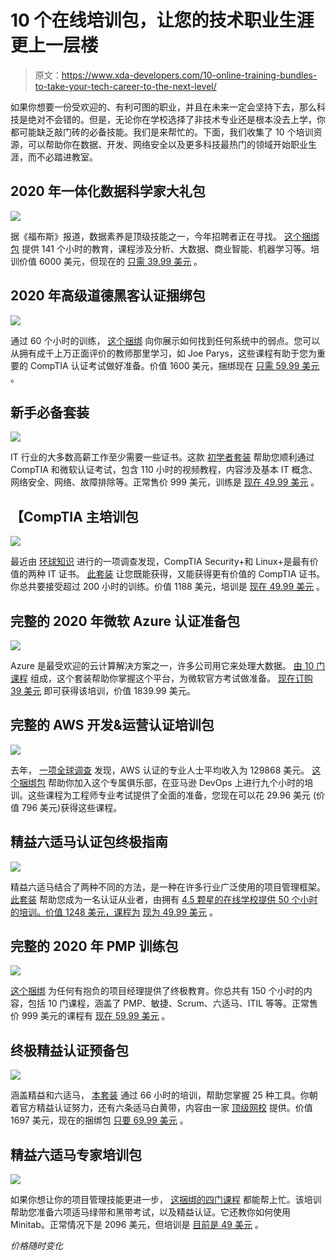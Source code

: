 # 10 个在线培训包，让您的技术职业生涯更上一层楼

> 原文：<https://www.xda-developers.com/10-online-training-bundles-to-take-your-tech-career-to-the-next-level/>

如果你想要一份受欢迎的、有利可图的职业，并且在未来一定会坚持下去，那么科技是绝对不会错的。但是，无论你在学校选择了非技术专业还是根本没去上学，你都可能缺乏敲门砖的必备技能。我们是来帮忙的。下面，我们收集了 10 个培训资源，可以帮助你在数据、开发、网络安全以及更多科技最热门的领域开始职业生涯，而不必踏进教室。

## **2020 年一体化数据科学家大礼包**

![](img/59087c9dd97a43c81ffd90542926e949.png)

据《福布斯》报道，数据素养是顶级技能之一，今年招聘者正在寻找[](https://www.forbes.com/sites/bernardmarr/2019/10/28/the-10-most-important-job-skills-every-company-will-be-looking-for-in-2020/#54ed6bb867b6)。 [这个捆绑包](https://depot.xda-developers.com/sales/the-complete-2020-data-scientist-bundle?utm_source=xda-developers.com&utm_medium=referral&utm_campaign=the-complete-2020-data-scientist-bundle&utm_term=scsf-376336&utm_content=a0x1P000004NIlm&scsonar=1) 提供 141 个小时的教育，课程涉及分析、大数据、商业智能、机器学习等。培训价值 6000 美元，但现在的 [只需 39.99 美元](https://depot.xda-developers.com/sales/the-complete-2020-data-scientist-bundle?utm_source=xda-developers.com&utm_medium=referral&utm_campaign=the-complete-2020-data-scientist-bundle&utm_term=scsf-376336&utm_content=a0x1P000004NIlm&scsonar=1) 。

## **2020 年高级道德黑客认证捆绑包**

![](img/3750d31328836c20e243e0edb1eca111.png)

通过 60 个小时的训练， [这个捆绑](https://depot.xda-developers.com/sales/the-2020-premium-ethical-hacking-certification-bundle?utm_source=xda-developers.com&utm_medium=referral&utm_campaign=the-2020-premium-ethical-hacking-certification-bundle&utm_term=scsf-372012&utm_content=a0x1P000004NIlm&scsonar=1) 向你展示如何找到任何系统中的弱点。您可以从拥有成千上万正面评价的教师那里学习，如 Joe Parys，这些课程有助于您为重要的 CompTIA 认证考试做好准备。价值 1600 美元，捆绑现在 [只需 59.99 美元](https://depot.xda-developers.com/sales/the-2020-premium-ethical-hacking-certification-bundle?utm_source=xda-developers.com&utm_medium=referral&utm_campaign=the-2020-premium-ethical-hacking-certification-bundle&utm_term=scsf-372012&utm_content=a0x1P000004NIlm&scsonar=1) 。

## **新手必备套装**

**![](img/0306849047dfde92f1f0410d4b6c092d.png)**

IT 行业的大多数高薪工作至少需要一些证书。这款 [初学者套装](https://depot.xda-developers.com/sales/the-complete-it-for-beginners-bundle-2?utm_source=xda-developers.com&utm_medium=referral&utm_campaign=the-complete-it-for-beginners-bundle-2&utm_term=scsf-376334&utm_content=a0x1P000004NIlm&scsonar=1) 帮助您顺利通过 CompTIA 和微软认证考试，包含 110 小时的视频教程，内容涉及基本 IT 概念、网络安全、网络、故障排除等。正常售价 999 美元，训练是 [现在 49.99 美元](https://depot.xda-developers.com/sales/the-complete-it-for-beginners-bundle-2?utm_source=xda-developers.com&utm_medium=referral&utm_campaign=the-complete-it-for-beginners-bundle-2&utm_term=scsf-376334&utm_content=a0x1P000004NIlm&scsonar=1) 。

## 【CompTIA 主培训包

**![](img/6806d580cb7bb127fc995a9b1fc3f9cd.png)**

最近由 [环球知识](https://www.globalknowledge.com/us-en/resources/resource-library/articles/comptia-certifications-are-building-blocks-for-it-careers/) 进行的一项调查发现，CompTIA Security+和 Linux+是最有价值的两种 IT 证书。 [此套装](https://depot.xda-developers.com/sales/the-master-comptia-training-bundle?utm_source=xda-developers.com&utm_medium=referral&utm_campaign=the-master-comptia-training-bundle&utm_term=scsf-376335&utm_content=a0x1P000004NIlm&scsonar=1) 让您既能获得，又能获得更有价值的 CompTIA 证书。你总共要接受超过 200 小时的训练。价值 1188 美元，培训是 [现在 49.99 美元](https://depot.xda-developers.com/sales/the-master-comptia-training-bundle?utm_source=xda-developers.com&utm_medium=referral&utm_campaign=the-master-comptia-training-bundle&utm_term=scsf-376335&utm_content=a0x1P000004NIlm&scsonar=1) 。

## **完整的 2020 年微软 Azure 认证准备包**

**![](img/526e9b52a582371a84f32268d3e87ce5.png)**

Azure 是最受欢迎的云计算解决方案之一，许多公司用它来处理大数据。 [由 10 门课程](https://depot.xda-developers.com/sales/the-complete-2020-microsoft-azure-certification-prep-bundle-2?utm_source=xda-developers.com&utm_medium=referral&utm_campaign=the-complete-2020-microsoft-azure-certification-prep-bundle-2&utm_term=scsf-376337&utm_content=a0x1P000004NIlm&scsonar=1) 组成，这个套装帮助你掌握这个平台，为微软官方考试做准备。 [现在订购 39 美元](https://depot.xda-developers.com/sales/the-complete-2020-microsoft-azure-certification-prep-bundle-2?utm_source=xda-developers.com&utm_medium=referral&utm_campaign=the-complete-2020-microsoft-azure-certification-prep-bundle-2&utm_term=scsf-376337&utm_content=a0x1P000004NIlm&scsonar=1) 即可获得该培训，价值 1839.99 美元。

## **完整的 AWS 开发&运营认证培训包**

**![](img/2173f128f57735270a8c93059077ee5d.png)**

去年， [一项全球调查](https://www.globalknowledge.com/us-en/resources/resource-library/articles/how-to-earn-a-top-paying-aws-certification-salary/) 发现，AWS 认证的专业人士平均收入为 129868 美元。 [这个捆绑包](https://depot.xda-developers.com/sales/the-complete-aws-dev-ops-certification-training-bundle?utm_source=xda-developers.com&utm_medium=referral&utm_campaign=the-complete-aws-dev-ops-certification-training-bundle&utm_term=scsf-376339&utm_content=a0x1P000004NIlm&scsonar=1) 帮助你加入这个专属俱乐部，在亚马逊 DevOps 上进行九个小时的培训。这些课程为工程师专业考试提供了全面的准备，您现在可以花 29.96 美元 (价值 796 美元)获得这些课程。

## **精益六适马认证包终极指南**

**![](img/d0ff34eaa02ec4d2c8a1546bd21e59f0.png)**

精益六适马结合了两种不同的方法，是一种在许多行业广泛使用的项目管理框架。 [此套装](https://depot.xda-developers.com/sales/the-ultimate-guide-to-lean-six-sigma-certification-bundle?utm_source=xda-developers.com&utm_medium=referral&utm_campaign=the-ultimate-guide-to-lean-six-sigma-certification-bundle&utm_term=scsf-376331&utm_content=a0x1P000004NIlm&scsonar=1) 帮助您成为一名认证从业者，由拥有 [4.5 颗星的在线学校提供 50 个小时的培训。价值 1248 美元，课程为](https://www.indeed.com/certifications/companies/goleansixsigmacom-WRL3DJZH/reviews) [现为 49.99 美元](https://depot.xda-developers.com/sales/the-ultimate-guide-to-lean-six-sigma-certification-bundle?utm_source=xda-developers.com&utm_medium=referral&utm_campaign=the-ultimate-guide-to-lean-six-sigma-certification-bundle&utm_term=scsf-376331&utm_content=a0x1P000004NIlm&scsonar=1) 。

## **完整的 2020 年 PMP 训练包**

**![](img/d1b283ba006d32a7fa9fdb05185817ee.png)**

[这个捆绑](https://depot.xda-developers.com/sales/the-complete-2020-pmp-training-bundle?utm_source=xda-developers.com&utm_medium=referral&utm_campaign=the-complete-2020-pmp-training-bundle&utm_term=scsf-376332&utm_content=a0x1P000004NIlm&scsonar=1) 为任何有抱负的项目经理提供了终极教育。你总共有 150 个小时的内容，包括 10 门课程，涵盖了 PMP、敏捷、Scrum、六适马、ITIL 等等。正常售价 999 美元的课程有 [现在 59.99 美元](https://depot.xda-developers.com/sales/the-complete-2020-pmp-training-bundle?utm_source=xda-developers.com&utm_medium=referral&utm_campaign=the-complete-2020-pmp-training-bundle&utm_term=scsf-376332&utm_content=a0x1P000004NIlm&scsonar=1) 。

## **终极精益认证预备包**

**![](img/88480e837d72a0ec73bbf613351c6a87.png)**

涵盖精益和六适马， [本套装](https://depot.xda-developers.com/sales/the-ultimate-lean-certification-prep-bundle?utm_source=xda-developers.com&utm_medium=referral&utm_campaign=the-ultimate-lean-certification-prep-bundle&utm_term=scsf-376333&utm_content=a0x1P000004NIlm&scsonar=1) 通过 66 小时的培训，帮助您掌握 25 种工具。你朝着官方精益认证努力，还有六条适马白黄带，内容由一家 [顶级网校](https://www.indeed.com/certifications/companies/goleansixsigmacom-WRL3DJZH/reviews) 提供。价值 1697 美元，现在的捆绑包 [只要 69.99 美元](https://depot.xda-developers.com/sales/the-ultimate-lean-certification-prep-bundle?utm_source=xda-developers.com&utm_medium=referral&utm_campaign=the-ultimate-lean-certification-prep-bundle&utm_term=scsf-376333&utm_content=a0x1P000004NIlm&scsonar=1) 。

## **精益六适马专家培训包**

**![](img/5972e6e980fd1fcee9b311c6eee90453.png)**

如果你想让你的项目管理技能更进一步， [这捆绑的四门课程](https://depot.xda-developers.com/sales/the-lean-six-sigma-expert-training-bundle?utm_source=xda-developers.com&utm_medium=referral&utm_campaign=the-lean-six-sigma-expert-training-bundle&utm_term=scsf-376338&utm_content=a0x1P000004NIlm&scsonar=1) 都能帮上忙。该培训帮助您准备六项适马绿带和黑带考试，以及精益认证。它还教你如何使用 Minitab。正常情况下是 2096 美元，但培训是 [目前是 49 美元](https://depot.xda-developers.com/sales/the-lean-six-sigma-expert-training-bundle?utm_source=xda-developers.com&utm_medium=referral&utm_campaign=the-lean-six-sigma-expert-training-bundle&utm_term=scsf-376338&utm_content=a0x1P000004NIlm&scsonar=1) 。

*价格随时变化*